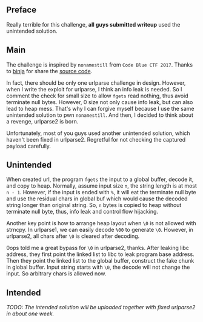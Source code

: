 ## Preface

Really terrible for this challenge, **all guys submitted writeup** used the unintended solution.

## Main

The challenge is inspired by `nonamestill` from `Code Blue CTF 2017`.
Thanks to [binja](https://github.com/binja) for share the [source code](http://binja.github.io/2017/11/13/Thoughts-on-CODE-BLUE-CTF-write-ups/#nonamestill).

In fact, there should be only one urlparse challenge in design.
However, when I write the exploit for urlparse, I think an info leak is needed.
So I comment the check for small size to allow `fgets` read nothing, thus avoid terminate null bytes.
However, 0 size not only cause info leak, but can also lead to heap mess.
That's why I can forgive myself because I use the same unintended solution to pwn `nonamestill`.
And then, I decided to think about a revenge, urlparse2 is born.

Unfortunately, most of you guys used another unintended solution, which haven't been fixed in urlparse2. Regretful for not checking the captured payload carefully.

## Unintended

When created url, the program `fgets` the input to a global buffer, decode it, and copy to heap.
Normally, assume input size `n`, the string length is at most `n - 1`.
However, if the input is ended with `%`, it will eat the terminate null byte and use the residual chars in global buf which would cause the decoded string longer than original string.
So, `n` bytes is copied to heap without terminate null byte, thus, info leak and control flow hijacking.

Another key point is how to arrange heap layout when `\0` is not allowed with strncpy.
In urlparse1, we can easily decode `%00` to generate `\0`.
However, in urlparse2, all chars after `\0` is cleared after decoding.

0ops told me a great bypass for `\0` in urlparse2, thanks.
After leaking libc address, they first point the linked list to libc to leak program base address.
Then they point the linked list to the global buffer, construct the fake chunk in global buffer.
Input string starts with `\0`, the decode will not change the input.
So arbitrary chars is allowed now.

## Intended

*TODO: The intended solution will be uploaded together with fixed urlparse2 in about one week.*
